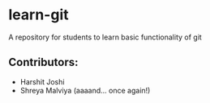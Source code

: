 # learn-git
A repository for students to learn basic functionality of git
## Contributors:

 - Harshit Joshi
  - Shreya Malviya (aaaand... once again!)
